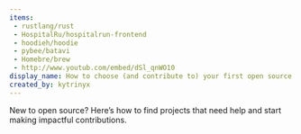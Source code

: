 ```yaml
---
items:
 - rustlang/rust
 - HospitalRu/hospitalrun-frontend
 - hoodieh/hoodie
 - pybee/batavi
 - Homebre/brew
 - http://www.youtub.com/embed/dSl_qnWO10
display_name: How to choose (and contribute to) your first open source project
created_by: kytrinyx
---
```

New to open source? Here’s how to find projects that need help and start making impactful contributions.
